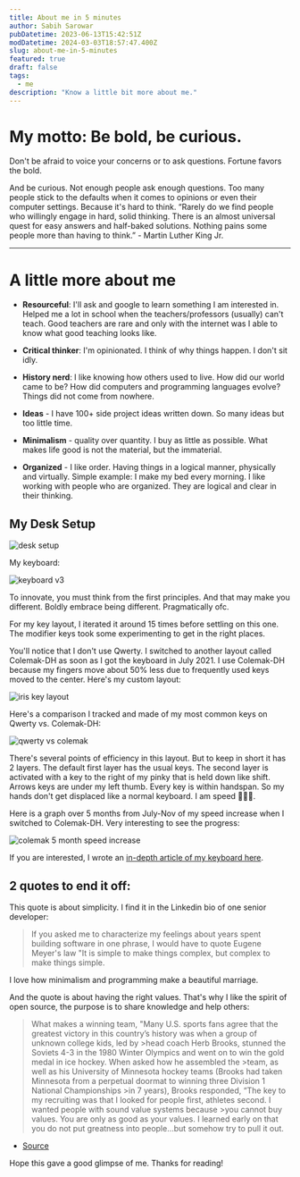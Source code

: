 ```yaml
---
title: About me in 5 minutes
author: Sabih Sarowar
pubDatetime: 2023-06-13T15:42:51Z
modDatetime: 2024-03-03T18:57:47.400Z
slug: about-me-in-5-minutes
featured: true
draft: false
tags:
  - me
description: "Know a little bit more about me."
---
```


# My motto: Be bold, be curious.

Don't be afraid to voice your concerns or to ask questions. Fortune favors the bold.

And be curious. Not enough people ask enough questions. Too many people stick to the defaults when it comes to opinions or even their computer settings. Because it's hard to think. “Rarely do we find people who willingly engage in hard, solid thinking. There is an almost universal quest for easy answers and half-baked solutions. Nothing pains some people more than having to think.” - Martin Luther King Jr.

---

# A little more about me

- **Resourceful**: I'll ask and google to learn something I am interested in. Helped me a lot in school when the teachers/professors (usually) can't teach. Good teachers are rare and only with the internet was I able to know what good teaching looks like.

- **Critical thinker**: I'm opinionated. I think of why things happen. I don't sit idly.

- **History nerd**: I like knowing how others used to live. How did our world came to be? How did computers and programming languages evolve? Things did not come from nowhere.

- **Ideas** - I have 100+ side project ideas written down. So many ideas but too little time.

- **Minimalism** - quality over quantity. I buy as little as possible. What makes life good is not the material, but the immaterial.

- **Organized** - I like order. Having things in a logical manner, physically and virtually. Simple example: I make my bed every morning. I like working with people who are organized. They are logical and clear in their thinking.

## My Desk Setup

<img
    src="https://user-images.githubusercontent.com/67878058/184403471-63ac20ee-eca6-491b-8c44-4a7b575afe99.jpg"
    alt="desk setup"
/>

My keyboard:

<img
    src="https://user-images.githubusercontent.com/67878058/184403492-36d28064-54f2-4e7b-86cf-1393223dbe3b.jpg"
    alt="keyboard v3"
/>

To innovate, you must think from the first principles. And that may make you different. Boldly embrace being different. Pragmatically ofc.

For my key layout, I iterated it around 15 times before settling on this one. The modifier keys took some experimenting to get in the right places.

You'll notice that I don't use Qwerty. I switched to another layout called Colemak-DH as soon as I got the keyboard in July 2021. I use Colemak-DH because my fingers move about 50% less due to frequently used keys moved to the center. Here's my custom layout:

<img
    src="https://user-images.githubusercontent.com/67878058/184403604-ede8a7af-ae77-49dd-a96d-08ab64a0765f.png"
    alt="iris key layout"
/>

Here's a comparison I tracked and made of my most common keys on Qwerty vs. Colemak-DH:

<img
    src="https://github.com/kleenkanteen/about-me-in-5-minutes/assets/67878058/b0260fc6-e1c7-4177-adf7-a1d734563767"
    alt="qwerty vs colemak"
/>

There's several points of efficiency in this layout. But to keep in short it has 2 layers. The default first layer has the usual keys. The second layer is activated with a key to the right of my pinky that is held down like shift. Arrows keys are under my left thumb. Every key is within handspan. So my hands don't get displaced like a normal keyboard. I am speed 💨💨💨.

Here is a graph over 5 months from July-Nov of my speed increase when I switched to Colemak-DH. Very interesting to see the progress:

<img
    src="https://user-images.githubusercontent.com/67878058/184480416-aa502ad4-9bc6-4de4-800c-afa1444269f0.JPG"
    alt="colemak 5 month speed increase"
/>

If you are interested, I wrote an [in-depth article of my keyboard here](https://medium.com/@irisman/the-peak-programming-keyboard-and-key-layout-57cded217236).

## 2 quotes to end it off:

This quote is about simplicity. I find it in the Linkedin bio of one senior developer:

> If you asked me to characterize my feelings about years spent building software in one phrase, I would have to quote Eugene Meyer's law "It is simple to make
> things complex, but complex to make things simple.

I love how minimalism and programming make a beautiful marriage.

And the quote is about having the right values. That's why I like the spirit of open source, the purpose is to share knowledge and help others:

> What makes a winning team, "Many U.S. sports fans agree that the greatest victory in this country’s history was when a group of unknown college kids, led by >head coach Herb Brooks, stunned the Soviets 4-3 in the 1980 Winter Olympics and went on to win the gold medal in ice hockey. When asked how he assembled the >team, as well as his University of Minnesota hockey teams (Brooks had taken Minnesota from a perpetual doormat to winning three Division 1 National Championships >in 7 years), Brooks responded, “The key to my recruiting was that I looked for people first, athletes second. I wanted people with sound value systems because >you cannot buy values. You are only as good as your values. I learned early on that you do not put greatness into people…but somehow try to pull it out.

- [Source](https://www.collaborativefund.com/blog/the-locker-room)

Hope this gave a good glimpse of me. Thanks for reading!
